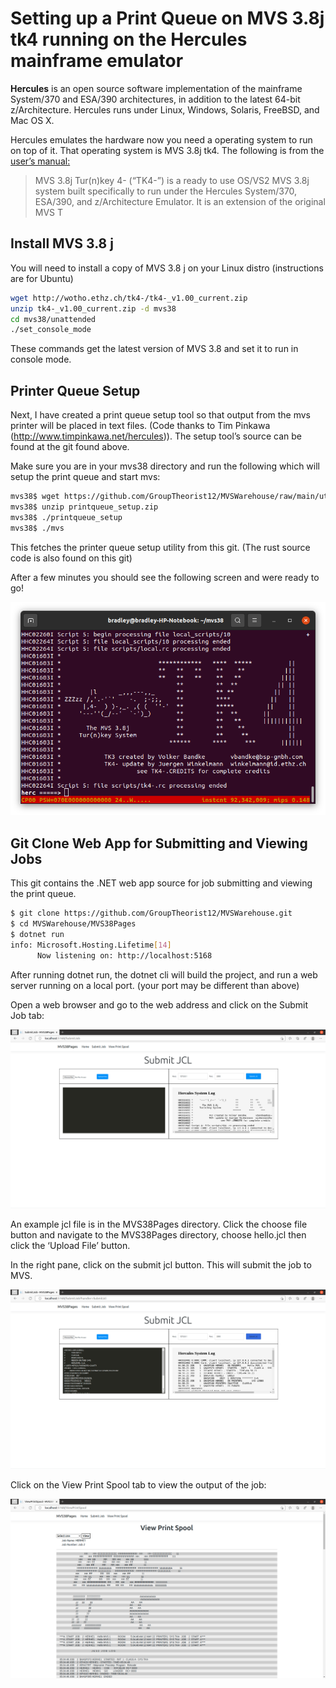 # Setting up a Print Queue on MVS 3.8j tk4 running on the Hercules mainframe emulator

 **Hercules** is an open source software implementation of the mainframe System/370 and ESA/390 architectures, in addition to the latest 64-bit z/Architecture. Hercules runs under Linux, Windows, Solaris, FreeBSD, and Mac OS X.

Hercules emulates the hardware now you need a operating system to run on top of it. That operating system is MVS 3.8j tk4. The following is from the [user’s manual:](http://wotho.ethz.ch/tk4-/MVS_TK4-_v1.00_Users_Manual.pdf)

> MVS 3.8j Tur(n)key 4- (“TK4-”) is a ready to use OS/VS2 MVS 3.8j system built specifically to run under the Hercules System/370, ESA/390, and z/Architecture Emulator. It is an extension of the original MVS T
>
> 

## Install MVS 3.8 j

You will need to install a copy of MVS 3.8 j on your Linux distro (instructions are for Ubuntu)

```bash
wget http://wotho.ethz.ch/tk4-/tk4-_v1.00_current.zip
unzip tk4-_v1.00_current.zip -d mvs38
cd mvs38/unattended
./set_console_mode
```

These commands get the latest version of MVS 3.8 and set it to run in console mode.

## Printer Queue Setup

Next, I have created a print queue setup tool so that output from the mvs printer will be placed in text files. (Code thanks to Tim Pinkawa (http://www.timpinkawa.net/hercules)). The setup tool’s source can be found at the git found above.

Make sure you are in your mvs38 directory and run the following which will setup the print queue and start mvs:

```bash
mvs38$ wget https://github.com/GroupTheorist12/MVSWarehouse/raw/main/utilities/printqueue_setup.zip
mvs38$ unzip printqueue_setup.zip
mvs38$ ./printqueue_setup
mvs38$ ./mvs
```

This fetches the printer queue setup utility from this git. (The rust source code is also found on this git)

After a few minutes you should see the following screen and were ready to go!

![tk4screen](tk4screen.png)

## Git Clone Web App for Submitting and Viewing Jobs

This git contains the .NET web app source for job submitting and viewing the print queue.

```bash
$ git clone https://github.com/GroupTheorist12/MVSWarehouse.git
$ cd MVSWarehouse/MVS38Pages
$ dotnet run
info: Microsoft.Hosting.Lifetime[14]
      Now listening on: http://localhost:5168

```

After running dotnet run, the dotnet cli will build the project, and run a web server running on a local port. (your port may be different than above)

Open a web browser and go to the web address and click on the Submit Job tab:

![submit_job1](submit_job1.png)

An example jcl file is in the MVS38Pages directory. Click the choose file button and navigate to the MVS38Pages directory, choose hello.jcl then click the ‘Upload File’ button.

In the right pane, click on the submit jcl button. This will submit the job to MVS.

![submit_job2](submit_job2.png)

Click on the View Print Spool tab to view the output of the job:

![view_print_spool](view_print_spool.png)

